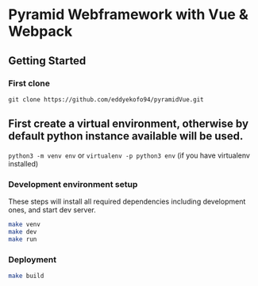 Pyramid Webframework with Vue & Webpack
==================

Getting Started
---------------
### First clone
`git clone https://github.com/eddyekofo94/pyramidVue.git`

## First create a virtual environment, otherwise by default python instance available will be used.

`python3 -m venv env`
    or
`virtualenv -p python3 env` (if you have virtualenv installed)

### Development environment setup

These steps will install all required dependencies including development ones, and start dev server.

```bash
make venv
make dev
make run
```

### Deployment
```bash
make build
```
